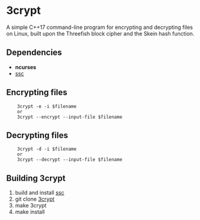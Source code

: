 # 3crypt
A simple C++17 command-line program for encrypting and decrypting files on Linux, built upon the Threefish block cipher
and the Skein hash function.
## Dependencies
-    __ncurses__
-    [ssc](https://github.com/stuartcalder/ssc)
## Encrypting files
```
    3crypt -e -i $filename
    or
    3crypt --encrypt --input-file $filename
```
## Decrypting files
```
    3crypt -d -i $filename
    or
    3crypt --decrypt --input-file $filename
```
## Building 3crypt
1. build and install [ssc](https://github.com/stuartcalder/ssc)
2. git clone [3crypt](https://github.com/stuartcalder/3crypt)
3. make 3crypt
4. make install
